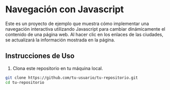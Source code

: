 # Navegación con Javascript

Este es un proyecto de ejemplo que muestra cómo implementar una navegación interactiva utilizando Javascript para cambiar dinámicamente el contenido de una página web. Al hacer clic en los enlaces de las ciudades, se actualizará la información mostrada en la página.



## Instrucciones de Uso

1. Clona este repositorio en tu máquina local.

```bash
git clone https://github.com/tu-usuario/tu-repositorio.git
cd tu-repositorio
